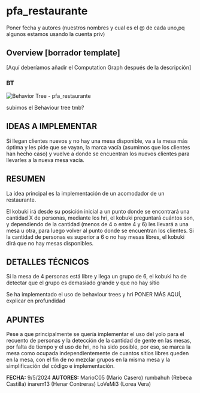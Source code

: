 # pfa_restaurante
Poner fecha y autores (nuestros nombres y cual es el @ de cada uno,pq algunos
estamos usando la cuenta priv)

## Overview [borrador template]
[Aquí deberíamos añadir el Computation Graph después de la descripción]
### BT
![Behavior Tree - pfa_restaurante](https://github.com/user-attachments/assets/de32e57e-c2a3-4e81-a0c0-c7a06d4b0fbc)

subimos el Behaviour tree tmb?
## IDEAS A IMPLEMENTAR
Si llegan clientes nuevos y no hay una mesa disponible, va a la mesa más óptima
y les pide que se vayan, la marca vacía (asumimos que los clientes han hecho caso)
y vuelve a donde se encuentran los nuevos clientes para llevarles a la nueva 
mesa vacía.

## RESUMEN
La idea principal es la implementación de un acomodador de un restaurante.

El kobuki irá desde su posición inicial a un punto donde se encontrará una cantidad
X de personas, mediante los hri, el kobuki preguntará cuántos son, y dependiendo
de la cantidad (menos de 4 o entre 4 y 6) les llevará a una mesa u otra, para
luego volver al punto donde se encuentran los clientes. Si la cantidad
de personas es superior a 6 o no hay mesas libres, el kobuki dirá que no hay
mesas disponibles.

## DETALLES TÉCNICOS
Si la mesa de 4 personas está libre y llega un grupo de 6, el kobuki ha de 
detectar que el grupo es demasiado grande y que no hay sitio 

Se ha implementado el uso de behaviour trees y hri PONER MÁS AQUÍ, 
explicar en profundidad

## APUNTES
Pese a que principalmente se quería implementar el uso del yolo para el recuento
de personas y la detección de la cantidad de gente en las mesas, por falta de tiempo
y el uso de hri, no ha sido posible, por eso, se marca la mesa como ocupada 
independientemente de cuantos sitios libres queden en la mesa, con el fin de 
no mezclar grupos en la misma mesa y la simplificación del código e implementación.

**FECHA:** 9/5/2024 
**AUTORES:**
  MarioC05 (Mario Casero)
  rumbahuh (Rebeca Castilla)
  inarem13 (Henar Contreras)
  LoVeMi3 (Lorea Vera)
